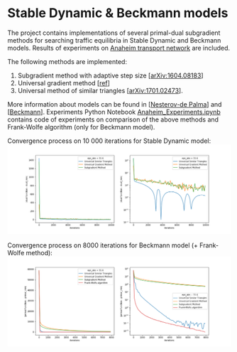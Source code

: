 # Stable Dynamic & Beckmann models

The project contains implementations of several primal-dual subgradient methods for searching traffic equilibria in Stable Dynamic and Beckmann models. 
Results of experiments on [Anaheim transport network](https://github.com/bstabler/TransportationNetworks) are included.

The following methods are implemented:
1.	Subgradient method with adaptive step size [[arXiv:1604.08183](https://arxiv.org/ftp/arxiv/papers/1604/1604.08183.pdf)]
2.	Universal gradient method [[ref](http://www.optimization-online.org/DB_FILE/2013/04/3833.pdf)]
3.	Universal method of similar triangles [[arXiv:1701.02473](https://arxiv.org/ftp/arxiv/papers/1701/1701.02473.pdf)].

More information about models can be found in [[Nesterov-de Palma](https://link.springer.com/article/10.1023/A:1025350419398)] and [[Beckmann](https://cowles.yale.edu/sites/default/files/files/pub/misc/specpub-beckmann-mcguire-winsten.pdf)].
Experiments
Python Notebook [Anaheim_Experiments.ipynb](https://github.com/MeruzaKub/TransportNet/blob/master/Stable%20Dynamic%20%26%20Beckman/Anaheim_Experiments.ipynb) contains code of experiments on comparison of the above methods and Frank-Wolfe algorithm (only for Beckmann model).

Convergence process on 10 000 iterations for Stable Dynamic model:
![](methods_stable_dynamic.png)

Convergence process on 8000 iterations for Beckmann model (+ Frank-Wolfe method):
![](methods_beckman.png)
